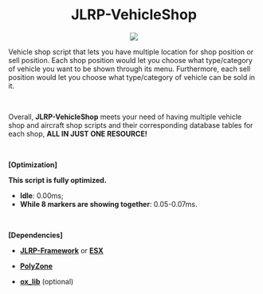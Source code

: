 <div align="center">
<h1 align="center"><b>JLRP-VehicleShop</b></h1>
<img src="https://dunb17ur4ymx4.cloudfront.net/packages/images/e1070e80385bdc806fd05c5e7c36400ccccb8670.jpeg"></img>
</div>
<p>Vehicle shop script that lets you have multiple location for shop position or sell position. Each shop position would let you choose what type/category of vehicle you want to be shown through its menu. Furthermore, each sell position would let you choose what type/category of vehicle can be sold in it.&nbsp;</p>

<br>
<p>Overall, <strong>JLRP-VehicleShop</strong> meets your need of having multiple vehicle shop and aircraft shop scripts and their corresponding database tables for each shop, <strong>ALL IN JUST ONE RESOURCE!</strong></p>

<p>
	<br>
</p>

<p><strong>[Optimization]</strong></p>

<p><strong>This script is fully optimized.</strong></p>

<ul>
	<li><strong>Idle</strong>: 0.00ms;</li>
	<li><strong>While 8 markers are showing together</strong>: 0.05-0.07ms.</li>
</ul>

<br>

<p><strong>[Dependencies]</strong></p>

<ul>
	<li><p><a href="https://github.com/JolbakLife-RolePlay/JLRP-Framework" rel="noreferrer noopener" target="_blank"><strong>JLRP-Framework</strong></a> or <a href="https://github.com/esx-framework/esx-legacy" rel="noreferrer noopener" target="_blank"><strong>ESX</strong></a></p></li>
  
  <li><p><a href="https://github.com/mkafrin/PolyZone" rel="noreferrer noopener" target="_blank"><strong>PolyZone</strong></a></p></li>
                                                                                                
  <li><p><a href="https://github.com/overextended/ox_lib" rel="noreferrer noopener" target="_blank"><strong>ox_lib</strong></a> (optional)</p></li>                                                                                          
</ul>
                                                                                                             
<p>
	<br>
</p>


